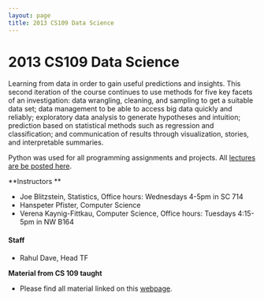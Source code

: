 ```yaml
---
layout: page
title: 2013 CS109 Data Science  
---
```




# 2013 CS109 Data Science   

Learning from data in order to gain useful predictions and insights. This second iteration of the course continues to use methods for five key facets of an investigation: data wrangling, cleaning, and sampling to get a suitable data set; data management to be able to access big data quickly and reliably; exploratory data analysis to generate hypotheses and intuition; prediction based on statistical methods such as regression and classification; and communication of results through visualization, stories, and interpretable summaries.

Python was used for all programming assignments and projects. All [lectures are be posted here](http://cs109.github.io/2015/pages/videos.html).

**Instructors **  

* Joe Blitzstein, Statistics, Office hours: Wednesdays 4-5pm in SC 714
* Hanspeter Pfister, Computer Science
* Verena Kaynig-Fittkau, Computer Science, Office hours: Tuesdays 4:15-5pm in NW B164

#### Staff

* Rahul Dave, Head TF



**Material from CS 109 taught**

* Please find all material linked on this [webpage](http://cs109.github.io/2013/index.html).



